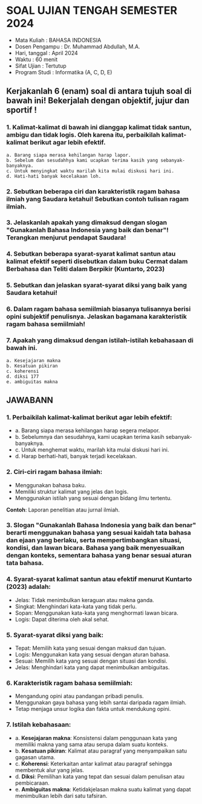 # SOAL UJIAN TENGAH SEMESTER 2024

- Mata Kuliah : BAHASA INDONESIA
- Dosen Pengampu : Dr. Muhammad Abdullah, M.A.
- Hari, tanggal : April 2024
- Waktu : 60 menit
- Sifat Ujian : Tertutup
- Program Studi : Informatika (A, C, D, E)

## Kerjakanlah 6 (enam) soal di antara tujuh soal di bawah ini! Bekerjalah dengan objektif, jujur dan sportif !

### 1. Kalimat-kalimat di bawah ini dianggap kalimat tidak santun, ambigu dan tidak logis. Oleh karena itu, perbaikilah kalimat-kalimat berikut agar lebih efektif.
    a. Barang siapa merasa kehilangan harap lapor.
    b. Sebelum dan sesudahhya kami ucapkan terima kasih yang sebanyak- banyaknya.
    c. Untuk menyingkat waktu marilah kita mulai diskusi hari ini.
    d. Hati-hati banyak kecelakaan loh.
### 2. Sebutkan beberapa ciri dan karakteristik ragam bahasa ilmiah yang Saudara ketahui! Sebutkan contoh tulisan ragam ilmiah.
### 3. Jelaskanlah apakah yang dimaksud dengan slogan "Gunakanlah Bahasa Indonesia yang baik dan benar"! Terangkan menjurut pendapat Saudara!
### 4. Sebutkan beberapa syarat-syarat kalimat santun atau kalimat efektif seperti disebutkan dalam buku Cermat dalam Berbahasa dan Teliti dalam Berpikir (Kuntarto, 2023)
### 5. Sebutkan dan jelaskan syarat-syarat diksi yang baik yang Saudara ketahui!
### 6. Dalam ragam bahasa semiilmiah biasanya tulisannya berisi opini subjektif penulisnya. Jelaskan bagamana karakteristik ragam bahasa semiilmiah!
### 7. Apakah yang dimaksud dengan istilah-istilah kebahasaan di bawah ini.
    a. Kesejajaran makna
    b. Kesatuan pikiran
    c. koherensi
    d. diksi 177
    e. ambiguitas makna


## JAWABANN

### 1. Perbaikilah kalimat-kalimat berikut agar lebih efektif:
   - a. Barang siapa merasa kehilangan harap segera melapor.
   - b. Sebelumnya dan sesudahnya, kami ucapkan terima kasih sebanyak-banyaknya.
   - c. Untuk menghemat waktu, marilah kita mulai diskusi hari ini.
   - d. Harap berhati-hati, banyak terjadi kecelakaan.

### 2. Ciri-ciri ragam bahasa ilmiah:
   - Menggunakan bahasa baku.
   - Memiliki struktur kalimat yang jelas dan logis.
   - Menggunakan istilah yang sesuai dengan bidang ilmu tertentu.
   
   **Contoh**: Laporan penelitian atau jurnal ilmiah.

### 3. Slogan "Gunakanlah Bahasa Indonesia yang baik dan benar" berarti menggunakan bahasa yang sesuai kaidah tata bahasa dan ejaan yang berlaku, serta mempertimbangkan situasi, kondisi, dan lawan bicara. Bahasa yang baik menyesuaikan dengan konteks, sementara bahasa yang benar sesuai aturan tata bahasa.

### 4. Syarat-syarat kalimat santun atau efektif menurut Kuntarto (2023) adalah:
   - Jelas: Tidak menimbulkan keraguan atau makna ganda.
   - Singkat: Menghindari kata-kata yang tidak perlu.
   - Sopan: Menggunakan kata-kata yang menghormati lawan bicara.
   - Logis: Dapat diterima oleh akal sehat.

### 5. Syarat-syarat diksi yang baik:
   - Tepat: Memilih kata yang sesuai dengan maksud dan tujuan.
   - Logis: Menggunakan kata yang sesuai dengan aturan bahasa.
   - Sesuai: Memilih kata yang sesuai dengan situasi dan kondisi.
   - Jelas: Menghindari kata yang dapat menimbulkan ambiguitas.

### 6. Karakteristik ragam bahasa semiilmiah:
   - Mengandung opini atau pandangan pribadi penulis.
   - Menggunakan gaya bahasa yang lebih santai daripada ragam ilmiah.
   - Tetap menjaga unsur logika dan fakta untuk mendukung opini.

### 7. Istilah kebahasaan:
   - a. **Kesejajaran makna**: Konsistensi dalam penggunaan kata yang memiliki makna yang sama atau serupa dalam suatu konteks.
   - b. **Kesatuan pikiran**: Kalimat atau paragraf yang menyampaikan satu gagasan utama.
   - c. **Koherensi**: Keterkaitan antar kalimat atau paragraf sehingga membentuk alur yang jelas.
   - d. **Diksi**: Pemilihan kata yang tepat dan sesuai dalam penulisan atau pembicaraan.
   - e. **Ambiguitas makna**: Ketidakjelasan makna suatu kalimat yang dapat menimbulkan lebih dari satu tafsiran.